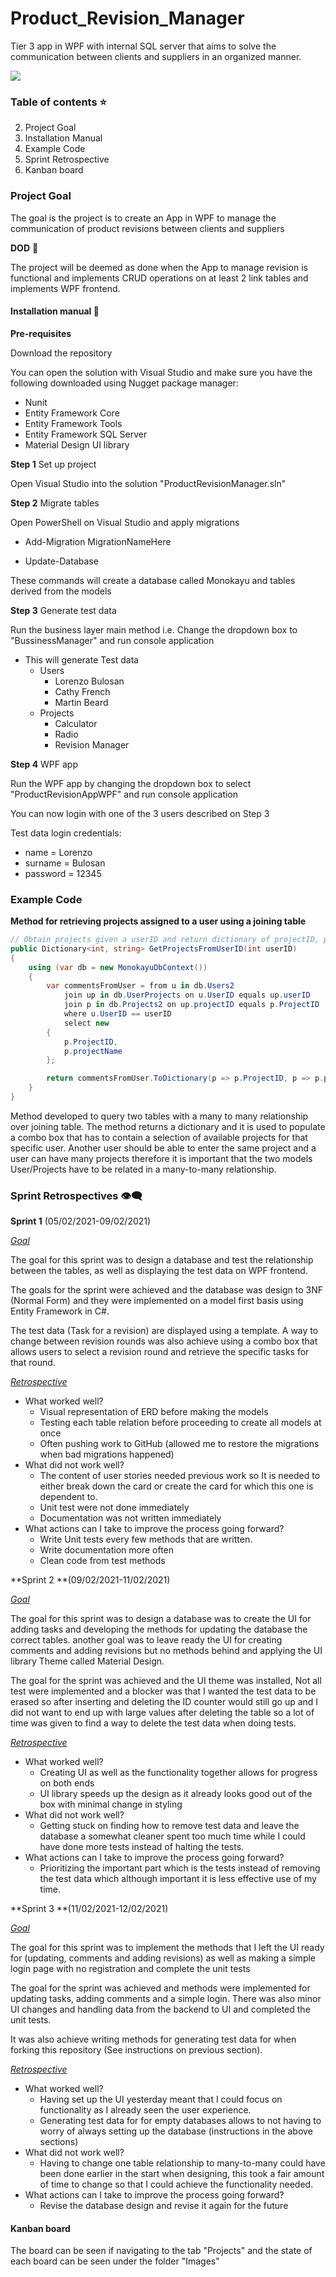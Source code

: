 # Product_Revision_Manager

Tier 3 app in WPF with internal SQL server that aims to solve the communication between clients and suppliers in an organized manner.

![](.\ProductRevisionManager\Images\LoginExample.JPG)

### Table of contents :star:

2. Project Goal
2. Installation Manual
4. Example Code
5. Sprint Retrospective
6. Kanban board

### Project Goal

The goal is the project is to create an App in WPF to manage the communication of product revisions between clients and suppliers

**DOD** :100:

The project will be deemed as done when the App to manage revision is functional and implements CRUD operations on at least 2 link tables and implements WPF frontend.

#### Installation manual :page_facing_up:

**Pre-requisites**

Download the repository 

You can open the solution with Visual Studio and make sure you have the following downloaded using Nugget package manager:

- Nunit
- Entity Framework Core
- Entity Framework Tools
- Entity Framework SQL Server
- Material Design UI library

**Step 1** Set up project

Open Visual Studio into the solution "ProductRevisionManager.sln"

**Step 2** Migrate tables

Open PowerShell on Visual Studio and apply migrations 

* Add-Migration MigrationNameHere

* Update-Database

These commands will create a database called Monokayu and tables derived from the models

**Step 3** Generate test data

Run the business layer main method i.e. Change the dropdown box to "BussinessManager" and run console application

* This will generate Test data
  * Users
    * Lorenzo Bulosan
    * Cathy French
    * Martin Beard
  * Projects
    * Calculator
    * Radio
    * Revision Manager

**Step 4** WPF app

Run the WPF app by changing the dropdown box to select "ProductRevisionAppWPF" and run console application

You can now login with one of the 3 users described on Step 3

Test data login credentials:

* name = Lorenzo
* surname = Bulosan
* password = 12345

### Example Code

**Method for retrieving projects assigned to a user using a joining table**

``` c#
// Obtain projects given a userID and return dictionary of projectID, projectName
public Dictionary<int, string> GetProjectsFromUserID(int userID)
{
    using (var db = new MonokayuDbContext())
    {
        var commentsFromUser = from u in db.Users2
            join up in db.UserProjects on u.UserID equals up.userID
            join p in db.Projects2 on up.projectID equals p.ProjectID
            where u.UserID == userID
            select new
        {
            p.ProjectID,
            p.projectName
        };

        return commentsFromUser.ToDictionary(p => p.ProjectID, p => p.projectName);
    }
}
```

Method developed to query two tables with a many to many relationship over joining table. The method returns a dictionary and it is used to populate a combo box that has to contain a selection of available projects for that specific user. Another user should be able to enter the same project and a user can have many projects therefore it is important that the two models User/Projects have to be related in a many-to-many relationship.

### Sprint Retrospectives :eye_speech_bubble:

**Sprint 1** (05/02/2021-09/02/2021)

*<u>Goal</u>*

The goal for this sprint was to design a database and test the relationship between the tables, as well as displaying the test data on WPF frontend. 

The goals for the sprint were achieved and the database was design to 3NF (Normal Form) and they were implemented on a model first basis using Entity Framework in C#.

The test data (Task for a revision) are displayed using a template. A way to change between revision rounds was also achieve using a combo box that allows users to select a revision round and retrieve the specific tasks for that round.

*<u>Retrospective</u>*

- What worked well?
  - Visual representation of ERD before making the models
  - Testing each table relation before proceeding to create all models at once
  - Often pushing work to GitHub (allowed me to restore the migrations when bad migrations happened) 
- What did not work well?
  - The content of user stories needed previous work so It is needed to either break down the card or create the card for which this one is dependent to. 
  - Unit test were not done immediately
  - Documentation was not written immediately
- What actions can I take to improve the process going forward?
  - Write Unit tests every few methods that are written.
  - Write documentation more often
  - Clean code from test methods

**Sprint 2 **(09/02/2021-11/02/2021)

*<u>Goal</u>*

The goal for this sprint was to design a database was to create the UI for adding tasks and developing the methods for updating the database the correct tables. another goal was to leave ready the UI for creating comments and adding revisions but no methods behind and applying the UI library Theme called Material Design.

The goal for the sprint was achieved and the UI theme was installed, Not all test were implemented and a blocker was that I wanted the test data to be erased so after inserting and deleting the ID counter would still go up and I did not want to end up with large values after deleting the table so a lot of time was given to find a way to delete the test data when doing tests.

*<u>Retrospective</u>*

- What worked well?
  - Creating UI as well as the functionality together allows for progress on both ends
  - UI library speeds up the design as it already looks good out of the box with minimal change in styling
- What did not work well?
  - Getting stuck on finding how to remove test data and leave the database a somewhat cleaner spent too much time while I could have done more tests instead of halting the tests.
- What actions can I take to improve the process going forward?
  - Prioritizing the important part which is the tests instead of removing the test data which although important it is less effective use of my time.

**Sprint 3 **(11/02/2021-12/02/2021)

*<u>Goal</u>*

The goal for this sprint was to implement the methods that I left the UI ready for (updating, comments and adding revisions) as well as making a simple login page with no registration and complete the unit tests

The goal for the sprint was achieved and methods were implemented for updating tasks, adding comments and a simple login. There was also minor UI changes and handling data from the backend to UI and completed the unit tests.

It was also achieve writing methods for generating test data for when forking this repository (See instructions on previous section).

*<u>Retrospective</u>*

- What worked well?
  - Having set up the UI yesterday meant that I could focus on functionality as I already seen the user experience.
  - Generating test data for for empty databases allows to not having to worry of always setting up the database (instructions in the above sections)
- What did not work well?
  - Having to change one table relationship to many-to-many could have been done earlier in the start when designing, this took a fair amount of time to change so that I could achieve the functionality needed.
- What actions can I take to improve the process going forward?
  - Revise the database design and revise it again for the future

#### Kanban board

The board can be seen if navigating to the tab "Projects" and the state of each board can be seen under the folder "Images"